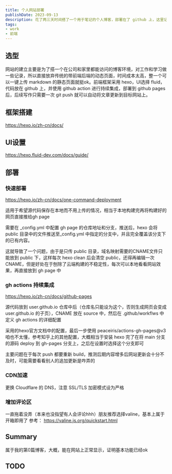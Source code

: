 ```yaml
---
title: 个人网站部署
publishDate: 2023-09-13
description: 花了两三天时间搭了一个用于笔记的个人博客，部署在了 github 上，这里记录一下部署的过程。
tags:
- work
- 前端
---
```


## 选型

网站的建立主要是为了搭一个在公司和家里都能访问的博客环境，对工作和学习做一些记录，所以直接放弃传统的带前端后端的动态页面，时间成本太高，整一个可以一键上传 markdown 的静态页面就挺ok。前端框架采用 hexo，UI选择 fluid，代码放在 github 上，并使用 github action 进行持续集成，部署到 github pages 后，后续写作只需要一次 git push 就可以自动将文章更新到目标网站上。

## 框架搭建

<https://hexo.io/zh-cn/docs/>

## UI设置

<https://hexo.fluid-dev.com/docs/guide/>

## 部署

### 快速部署

<https://hexo.io/zh-cn/docs/one-command-deployment>

适用于希望源代码保存在本地而不用上传的情况，相当于本地构建完再将构建好的网页直接推给gh page

需要在 _config.yml 中配置 gh page 的仓库地址和分支，推送后，hexo 会将 public 目录中的文件推送至_config.yml 中指定的分支中，并且完全覆盖该分支下的已有内容。

这就导致了一个问题，由于是只传 public 目录，域名映射需要的CNAME文件只能放到 public 下，这样每次 hexo clean 后会清空 public，还得再编辑一次CNAME，但是好处在于刨除了云端构建的不稳定性，每次可以本地看看网站效果，再直接放到 gh page 中

### gh actions 持续集成

<https://hexo.io/zh-cn/docs/github-pages>

源代码放到 user.github.io 仓库中后（仓库名只能设为这个，否则生成网页会变成 user.github.io 的子页），CNAME 放在 source 中，然后在 .github/workflws 中定义 gh actions 的详细配置

采用的hexo官方文档中的配置，最后一步使用 peaceiris/actions-gh-pages@v3 咱也不太懂，参考知乎上的其他配置，大概相当于安装 hexo 完了在将 main 分支的源码 deploy 到 gh-pages 分支上，之后在设置时选择这个分支即可

主要问题在于每次 push 都要重新 build，推测后期内容增多后网站更新会十分不及时，可能需要看看别人的追加更新是咋弄的

### CDN加速

更换 Cloudflare 的 DNS，注意 SSL/TLS 加密模式设为严格

### 增加评论区

一直拖着没弄（本来也没指望有人会评论hhh）朋友推荐选择valine，基本上属于开箱即用了
参考： <https://valine.js.org/quickstart.html>

## Summary

属于我的第0篇博客，大概，能在网站上正常显示，证明基本功能已经ok

## TODO
